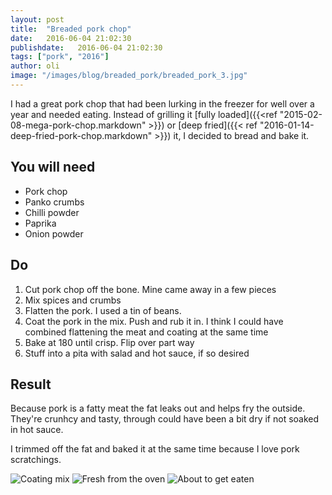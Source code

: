 ```yaml
---
layout: post
title:  "Breaded pork chop"
date:   2016-06-04 21:02:30
publishdate:   2016-06-04 21:02:30
tags: ["pork", "2016"]
author: oli
image: "/images/blog/breaded_pork/breaded_pork_3.jpg"
---
```


I had a great pork chop that had been lurking in the freezer for well over a year and needed eating.  Instead of grilling it [fully loaded]({{<ref "2015-02-08-mega-pork-chop.markdown" >}}) or [deep fried]({{< ref "2016-01-14-deep-fried-pork-chop.markdown" >}}) it, I decided to bread and bake it.  


## You will need

* Pork chop
* Panko crumbs
* Chilli powder
* Paprika
* Onion powder

## Do

1. Cut pork chop off the bone.  Mine came away in a few pieces 
2. Mix spices and crumbs
3. Flatten the pork.  I used a tin of beans.
4. Coat the pork in the mix.  Push and rub it in.  I think I could have combined flattening the meat and coating at the same time
5. Bake at 180 until crisp.  Flip over part way
6. Stuff into a pita with salad and hot sauce, if so desired


## Result

Because pork is a fatty meat the fat leaks out and helps fry the outside.  They're crunhcy and tasty, through could have been a bit dry if not soaked in hot sauce.

I trimmed off the fat and baked it at the same time because I love pork scratchings.

![Coating mix](/images/blog/breaded_pork/breaded_pork_1.jpg)
![Fresh from the oven](/images/blog/breaded_pork/breaded_pork_2.jpg)
![About to get eaten](/images/blog/breaded_pork/breaded_pork_3.jpg)
